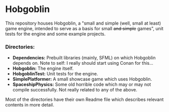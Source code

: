 # Hobgoblin

This repository houses Hobgoblin, a "small and simple (well, small at least) game engine, intended to serve as a
basis for small ~~and simple~~ games", unit tests for the engine and some example projects. 


### Directories:
 - **Dependencies:** Prebuilt libraries (mainly, SFML) on which Hobgoblin depends on. Note to self: I really
should start using Conan for this...
 - **Hobgoblin:** The engine itself.
 - **HobgoblinTest:** Unit tests for the engine.
 - **SimplePlatformer:** A small showcase game which uses Hobgoblin.
 - **SpaceshipPhysics:** Some old horrible code which may or may not compile successfully. Not really related
to any of the above.


Most of the directories have their own Readme file which describes relevant contents in more detail.